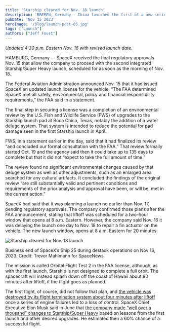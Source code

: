```yaml
---
title: 'Starship cleared for Nov. 18 launch'
description: 'BREMEN, Germany — China launched the first of a new series of Haiyang ocean observation satellites late Wednesday.'
pubDate: 'Nov 15 2023'
heroImage: '/blog/launch-post-05.jpg'
tags: ["Launch"]
authors: ["Jeff Foust"]
---
```


_Updated 4:30 p.m. Eastern Nov. 16 with revised launch date._

HAMBURG, Germany — SpaceX received the final regulatory approvals Nov. 15 that allow the company to proceed with the second integrated Starship/Super Heavy launch, scheduled for as soon as the morning of Nov. 18.

The Federal Aviation Administration announced Nov. 15 that it had issued SpaceX an updated launch license for the vehicle. “The FAA determined SpaceX met all safety, environmental, policy and financial responsibility requirements,” the FAA said in a statement.

The final step in securing a license was a completion of an environmental review by the U.S. Fish and Wildlife Service (FWS) of upgrades to the Starship launch pad at Boca Chica, Texas, notably the addition of a water deluge system. That system is intended to reduce the potential for pad damage seen in the first Starship launch in April.

FWS, in a statement earlier in the day, said that it had finalized its review “and concluded our formal consultation with the FAA.” That review formally started Oct. 19 and the agency said then it could take up to 135 days to complete but that it did not “expect to take the full amount of time.”

The review found no significant environmental changes caused by that deluge system as well as other adjustments, such as an enlarged area searched for any cultural artifacts. It concluded the findings of the original review “are still substantially valid and pertinent conditions and requirements of the prior analysis and approval have been, or will be, met in the current action.”

SpaceX had said that it was planning a launch no earlier than Nov. 17, pending regulatory approvals. The company confirmed those plans after the FAA announcement, stating that liftoff was scheduled for a two-hour window that opens at 8 a.m. Eastern. However, the company said Nov. 16 it was delaying the launch one day to Nov. 18 to repair a fin actuator on the vehicle. The new launch window, opens at 8 a.m. Eastern for 20 minutes.

![Starship cleared for Nov. 18 launch](https://spacenews.com/wp-content/uploads/2023/11/Trevor-Mahlmann-Starship-Nov-16-2023-4195-copy_72dpi.jpg)

Business end of SpaceX’s Ship 25 during destack operations on Nov 16, 2023. Credit: Trevor Mahlmann for SpaceNews

The mission is called Orbital Flight Test 2 in the FAA license, although, as with the first launch, Starship is not designed to complete a full orbit. The spacecraft will instead splash down off the coast of Hawaii about 90 minutes after liftoff, if the flight goes as planned.

The first flight, of course, did not follow that plan, and [the vehicle was destroyed by its flight termination system about four minutes after liftoff](https://spacenews.com/starship-lifts-off-on-first-integrated-test-flight-breaks-apart-minutes-later/) once a series of engine failures led to a loss of control. SpaceX Chief Executive Elon Musk said in June that [the company made “well over a thousand” changes to Starship/Super Heavy](https://spacenews.com/spacex-changing-starship-stage-separation-ahead-of-next-launch/) based on lessons from the first launch and other desired upgrades. He estimated then a 60% chance of a successful flight.
